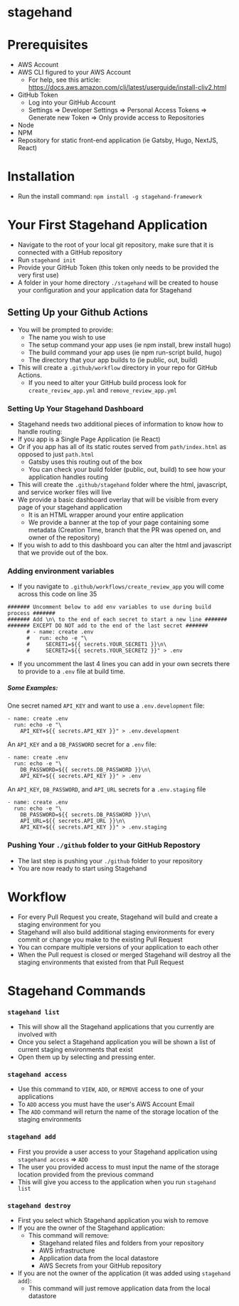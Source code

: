 # stagehand

# Prerequisites

- AWS Account
- AWS CLI figured to your AWS Account
  - For help, see this article: https://docs.aws.amazon.com/cli/latest/userguide/install-cliv2.html
- GitHub Token
  - Log into your GitHub Account
  - Settings => Developer Settings => Personal Access Tokens => Generate new Token => Only provide access to Repositories
- Node
- NPM
- Repository for static front-end application (ie Gatsby, Hugo, NextJS, React)


# Installation

- Run the install command: `npm install -g stagehand-framework`


# Your First Stagehand Application

- Navigate to the root of your local git repository, make sure that it is connected with a GitHub repository
- Run `stagehand init`
- Provide your GitHub Token (this token only needs to be provided the very first use)
- A folder in your home directory `./stagehand` will be created to house your configuration and your application data for Stagehand

## Setting Up your Github Actions

- You will be prompted to provide:
  - The name you wish to use
  - The setup command your app uses (ie npm install, brew install hugo)
  - The build command your app uses  (ie npm run-script build, hugo)
  - The directory that your app builds to (ie public, out, build)
- This will create a `.github/workflow` directory in your repo for GitHub Actions.
  - If you need to alter your GitHub build process look for `create_review_app.yml` and `remove_review_app.yml`

### Setting Up Your Stagehand Dashboard

- Stagehand needs two additional pieces of information to know how to handle routing:
- If you app is a Single Page Application (ie React)
- Or if you app has all of its static routes served from `path/index.html` as opposed to just `path.html`
  - Gatsby uses this routing out of the box
  - You can check your build folder (public, out, build) to see how your application handles routing
- This will create the `.github/stagehand` folder where the html, javascript, and service worker files will live
- We provide a basic dashboard overlay that will be visible from every page of your stagehand application
  - It is an HTML wrapper around your entire application
  - We provide a banner at the top of your page containing some metadata (Creation Time, branch that the PR was opened on, and owner of the repository)
- If you wish to add to this dashboard you can alter the html and javascript that we provide out of the box.

### Adding environment variables

- If you navigate to `.github/workflows/create_review_app` you will come across this code on line 35
```
####### Uncomment below to add env variables to use during build process #######
####### Add \n\ to the end of each secret to start a new line #######
####### EXCEPT DO NOT add to the end of the last secret #######
      # - name: create .env
      #   run: echo -e "\
      #     SECRET1=${{ secrets.YOUR_SECRET1 }}\n\
      #     SECRET2=${{ secrets.YOUR_SECRET2 }}" > .env
```
- If you uncomment the last 4 lines you can add in your own secrets there to provide to a `.env` file at build time.

##### _Some Examples:_

One secret named `API_KEY` and want to use a `.env.development` file:

```
- name: create .env
  run: echo -e "\
    API_KEY=${{ secrets.API_KEY }}" > .env.development
```

An `API_KEY` and a `DB_PASSWORD` secret for a `.env` file:

```
- name: create .env
  run: echo -e "\
    DB_PASSWORD=${{ secrets.DB_PASSWORD }}\n\
    API_KEY=${{ secrets.API_KEY }}" > .env
```

An `API_KEY`, `DB_PASSWORD`, and `API_URL` secrets for a `.env.staging` file

```
- name: create .env
  run: echo -e "\
    DB_PASSWORD=${{ secrets.DB_PASSWORD }}\n\
    API_URL=${{ secrets.API_URL }}\n\
    API_KEY=${{ secrets.API_KEY }}" > .env.staging
```

### Pushing Your `./github` folder to your GitHub Repostory

- The last step is pushing your `./github` folder to your repository
- You are now ready to start using Stagehand


# Workflow

- For every Pull Request you create, Stagehand will build and create a staging environment for you
- Stagehand will also build additional staging environments for every commit or change you make to the existing Pull Request
- You can compare multiple versions of your application to each other
- When the Pull request is closed or merged Stagehand will destroy all the staging environments that existed from that Pull Request


# Stagehand Commands


### `stagehand list`

- This will show all the Stagehand applications that you currently are involved with
- Once you select a Stagehand application you will be shown a list of current staging environments that exist
- Open them up by selecting and pressing enter.

### `stagehand access`

- Use this command to `VIEW`, `ADD`, or `REMOVE` access to one of your applications
- To `ADD` access you must have the user's AWS Account Email
- The `ADD` command will return the name of the storage location of the staging environments

### `stagehand add`

- First you provide a user access to your Stagehand application using `stagehand access` => `ADD`
- The user you provided access to must input the name of the storage location provided from the previous command
- This will give you access to the application when you run `stagehand list`

### `stagehand destroy`

- First you select which Stagehand application you wish to remove
- If you are the owner of the Stagehand application:
  - This command will remove:
    - Stagehand related files and folders from your repository
    - AWS infrastructure
    - Application data from the local datastore
    - AWS Secrets from your GitHub repository
- If you are not the owner of the application (it was added using `stagehand add`):
  - This command will just remove application data from the local datastore
